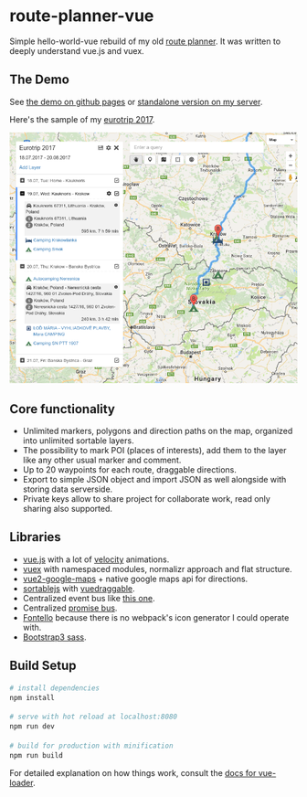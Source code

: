 # route-planner-vue

Simple hello-world-vue rebuild of my old [route planner](https://github.com/Kasheftin/RoutePlanner). It was written to deeply understand vue.js and vuex.

## The Demo

See [the demo on github pages](https://kasheftin.github.io/route-planner-vue/) or [standalone version on my server](https://route-planner.booger.ru/).

Here's the sample of my [eurotrip 2017](https://kasheftin.github.io/route-planner-vue/#id=35edf9f9873e1f00001e934f).

![route planner vue demo screen](src/assets/screen01.png)

## Core functionality

* Unlimited markers, polygons and direction paths on the map, organized into unlimited sortable layers.
* The possibility to mark POI (places of interests), add them to the layer like any other usual marker and comment.
* Up to 20 waypoints for each route, draggable directions.
* Export to simple JSON object and import JSON as well alongside with storing data serverside.
* Private keys allow to share project for collaborate work, read only sharing also supported.

## Libraries

 * [vue.js](https://vuejs.org/) with a lot of [velocity](https://github.com/julianshapiro/velocity) animations.
 * [vuex](https://vuex.vuejs.org/) with namespaced modules, normalizr approach and flat structure.
 * [vue2-google-maps](https://github.com/xkjyeah/vue-google-maps) + native google maps api for directions.
 * [sortablejs](https://github.com/RubaXa/Sortable) with [vuedraggable](https://github.com/SortableJS/Vue.Draggable).
 * Centralized event bus like [this one](https://jsfiddle.net/g8Lqv0rx/10/).
 * Centralized [promise bus](https://github.com/Kasheftin/route-planner-vue/blob/master/src/utils/PromisesBus.js).
 * [Fontello](http://fontello.com/) because there is no webpack's icon generator I could operate with.
 * [Bootstrap3 sass](https://github.com/twbs/bootstrap-sass).

## Build Setup

``` bash
# install dependencies
npm install

# serve with hot reload at localhost:8080
npm run dev

# build for production with minification
npm run build
```

For detailed explanation on how things work, consult the [docs for vue-loader](http://vuejs.github.io/vue-loader).

